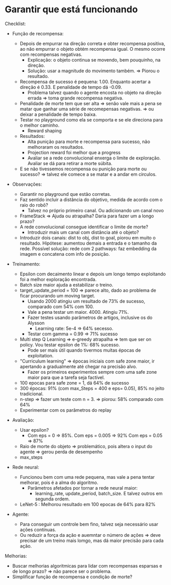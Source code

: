 # Garantir que está funcionando
Checklist:
- Função de recompensa:
    - Depois de empurrar na direção correta e obter recompensa positiva, ao não empurrar o objeto obtém
    recompensa igual. O mesmo ocorre com recompensas negativas.
        - Explicação: o objeto continua se movendo, bem pouquinho, na direção.
        - Solução: usar a magnitude do movimento também. => Piorou o resultado.
    - Recompensa de sucesso é pequena: 1.00. Enquanto acertar a direção é 0.33. E penalidade de tempo dá -0.09.
        - Problema talvez quando o agente encosta no objeto na direção errada => toma grande recompensa negativa.
    - Penalidade de morte tem que ser alta => senão vale mais a pena se matar que ganhar uma série de recomepensas
        negativas. => ou deixar  a penalidade de tempo baixa.
    - Testar no playground como ela se comporta e se ele direciona para o melhor caminho.
        - Reward shaping
    - Resultados:
        - Alta punição para morte e recompensa para sucesso, não melhoraram os resultados. 
        - Projection reward foi melhor que a progress
        - Avaliar se a rede convolucional enxerga o limite de exploração. Avaliar se dá para retirar a morte súbita.
    - E se não tivessemos recompensa ou punição para morte ou sucesso? => talvez ele comece a se matar e a andar em circulos.
- Observações:
    - Garantir no playground que estão corretas.
    - Faz sentido incluir a distância do objetivo, medida de acordo com o raio do robô?
        - Talvez no próprio primeiro canal. Ou adicionando um canal novo
    - FrameStack => Ajuda ou atrapalha? Daria para fazer um a longo prazo?
    - A rede convolucional consegue identificar o limite de morte?
        - Introduzir mais um canal com distância até o objeto?
    - Introduzir dois canais: dist to obj, dist to goal, piorou em muito o resultado. Hipótese: aumentou demais a entrada
        e o tamanho da rede. Possível solução: rede com 2 pathways: faz embedding da imagem e concatena com info de posição.
- Treinamento:
    - Epsilon com decaimento linear e depois um longo tempo exploitando foi a melhor exploração encontrada.
    - Batch size maior ajuda a estabilizar o treino.
    - target_update_period = 100 => parece alto, dado ao problema de ficar procurando um moving target.
        - Usando 2000 atingiu um resultado de 73% de sucesso, comparado com 54% com 100.
        - Vale a pena testar um maior. 4000. Atingiu 71%. 
        - Fazer testes usando parâmetros de artigos, inclusive os do Alysson
            - Learning rate: 5e-4 => 64% secesso.
        - Testar com gamma = 0.99 => 71% sucesso
    - Multi step Q Learning => e-greedy atrapalha => tem que ser on policy. Vou testar epsilon de 1%: 68% sucesso.
        - Pode ser mais útil quando tivermos muitas épocas de exploitation.
    - "Curriculum learning" => épocas iniciais com safe zone maior, ir apertando a gradualmente até chegar na precisão alvo.
        - Fazer os primeiros experimentos sempre com uma safe zone maior para que a tarefa seja factível. 
    - 100 epocas para safe zone = 1, dá 64% de sucesso
    - 300 épocas: 91% (com max_Steps = 400 e eps= 0.05), 85% no jeito tradicional.
    - n-step => fazer um teste com n = 3. => piorou: 58% comparado com 64%
    - Experimentar com os parâmetros do replay
- Avaliação:
    - Usar epsilon?
        - Com eps = 0 => 85%. Com eps = 0.005 => 92% Com eps = 0.05 => 87%
    - Raio de morte do objeto => problemático, pois altera o input do agente => gerou perda de desempenho
    - max_steps
    
- Rede neural:
    - Funcionou bem com uma rede pequena, mas vale a pena tentar melhorar, pois é a alma do algoritmo.
        - Parâmetros afetados por tornar a rede neural maior: 
            - learning_rate, update_period, batch_size. E talvez outros em segunda ordem.
    - LeNet-5 : Melhorou resultado em 100 epocas de 64% para 82%
- Agente:
    - Para conseguir um controle bem fino, talvez seja necessário usar ações contínuas.
    - Ou reduzir a força da ação e auemntar o número de ações => deve precisar de um treino mais lomgo, mas dá maior
        precisão para cada ação.

Melhorias:
- Buscar melhorias algoritmicas para lidar com recompensas esparsas e de longo prazo? => não parece ser o problema.
- Simplificar função de recompensa e condição de morte?